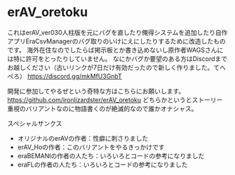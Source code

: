 # erAV_oretoku
これはerAV_ver030人柱版を元にバグを直したり俺得システムを追加したり自作アプリEraCsvManagerのバグ取りのいけにえにしたりするために改造したものです。
海外在住なのでしたらば掲示板とか書き込めないし原作者WAGSさんには特に許可をとったりしていません。
なにかバグか要望のある方はDiscordまでお越しください（古いリンクが7日だけ有効だったので新しく作りました。てへぺろ）
https://discord.gg/mkMfU3GnbT

開発に参加してやるぜという奇特な方はこちらにお願いします。
https://github.com/ironlizardster/erAV_oretoku
どちらかというとストーリー重視のバリアントなのに物語書くのが絶滅的なので誰かオナシャス。

スペシャルサンクス
- オリジナルのerAVの作者：性癖に刺さりました
- erAV_Hoの作者：このバリアントをやるきっかけです
- eraBEMANIの作者の人たち：いろいろとコードの参考になりました
- eraFLの作者の人たち：いろいろとコードの参考になりました
